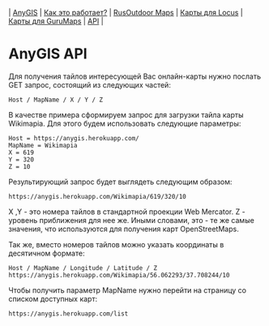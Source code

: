 | [AnyGIS][01] | [Как это работает?][02] | [RusOutdoor Maps][03] | [Карты для Locus][04] | [Карты для GuruMaps][05] | [API][06] |


[01]: https://nnngrach.github.io/AnyGIS_maps/index
[02]: https://nnngrach.github.io/AnyGIS_maps/Web/Html/Description
[03]: https://nnngrach.github.io/AnyGIS_maps/Web/Html/RusOutdoor
[04]: https://nnngrach.github.io/AnyGIS_maps/Web/Html/Locus
[05]: https://nnngrach.github.io/AnyGIS_maps/Web/Html/Galileo
[06]: https://nnngrach.github.io/AnyGIS_maps/Web/Html/Api


# AnyGIS API

Для получения тайлов интересующей Вас онлайн-карты нужно послать GET запрос, состоящий из следующих частей:

```
Host / MapName / X / Y / Z
```

В качестве примера сформируем запрос для загрузки тайла карты Wikimapia. Для этого будем использовать следующие параметры:

```
Host = https://anygis.herokuapp.com/
MapName = Wikimapia
X = 619
Y = 320
Z = 10
```

Результирующий запрос будет выглядеть следующим образом:

```
https://anygis.herokuapp.com/Wikimapia/619/320/10
```

X ,Y - это номера тайлов в стандартной проекции Web Mercator. Z - уровень приближения для нее же. Иными словами, это - те же самые значения, что используются для получения карт OpenStreetMaps.


Так же, вместо номеров тайлов можно указать координаты в десятичном формате:

```
Host / MapName / Longitude / Latitude / Z
https://anygis.herokuapp.com/Wikimapia/56.062293/37.708244/10
```


Чтобы получить параметр MapName нужно перейти на страницу  со списком доступных карт:

```
https://anygis.herokuapp.com/list
```

